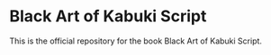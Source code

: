 # Black Art of Kabuki Script

This is the official repository for the book Black Art of Kabuki Script.